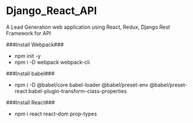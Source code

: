 # Django_React_API
A Lead Generation web application using React, Redux, Django Rest Framework for API 

###Install Webpack###
* npm init -y
* npm i -D webpack webpack-cli

###Install babel###
* npm i -D @babel/core babel-loader @babel/preset-env @babel/preset-react babel-plugin-transform-class-properties

###Install React###
* npm i react react-dom prop-types
